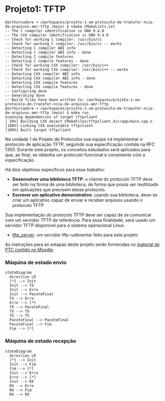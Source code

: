 # Projeto1: TFTP

```
@arthurcadore ➜ /workspaces/projeto-1-um-protocolo-de-transfer-ncia-de-arquivos-amr-tftp (main) $ cmake CMakeLists.txt 
-- The C compiler identification is GNU 9.4.0
-- The CXX compiler identification is GNU 9.4.0
-- Check for working C compiler: /usr/bin/cc
-- Check for working C compiler: /usr/bin/cc -- works
-- Detecting C compiler ABI info
-- Detecting C compiler ABI info - done
-- Detecting C compile features
-- Detecting C compile features - done
-- Check for working CXX compiler: /usr/bin/c++
-- Check for working CXX compiler: /usr/bin/c++ -- works
-- Detecting CXX compiler ABI info
-- Detecting CXX compiler ABI info - done
-- Detecting CXX compile features
-- Detecting CXX compile features - done
-- Configuring done
-- Generating done
-- Build files have been written to: /workspaces/projeto-1-um-protocolo-de-transfer-ncia-de-arquivos-amr-tftp
@arthurcadore ➜ /workspaces/projeto-1-um-protocolo-de-transfer-ncia-de-arquivos-amr-tftp (main) $ make run
Scanning dependencies of target tftpclient
[ 50%] Building CXX object CMakeFiles/tftpclient.dir/app/main.cpp.o
[100%] Linking CXX executable tftpclient
[100%] Built target tftpclient
```

Na unidade 1 de Projeto de Protocolos sua equipe irá implementar o protocolo de aplicação TFTP, seguindo sua especificação contida na RFC 1350. Durante este projeto, os conceitos estudados serã aplicados para que, ao final, se obtenha um protocolo funcional e consistente com a especificação.

Há dois objetivos específicos para esse trabalho:
* **Desenvolver uma biblioteca TFTP**: o cliente do protocolo TFTP deve ser feito na forma de uma biblioteca, de forma que possa ser reutilizado em aplicações que precisem desse protocolo.
* **Escrever um aplicativo demonstrativo**: usando sua biblioteca, deve-se criar um aplicativo capaz de enviar e receber arquivos usando o protocolo TFTP

Sua implementação do protocolo TFTP deve ser capaz de se comunicar com um servidor TFTP de referência. Para essa finalidade, será usado um servidor TFTP disponível para o sistema operacional Linux.
* [tftp_server](https://moodle.ifsc.edu.br/mod/resource/view.php?id=185347): um servidor tftp rudimentar feito para este projeto

As instruções para as estapas deste projeto serão fornecidas no [material de PTC contido no Moodle](https://moodle.ifsc.edu.br/course/view.php?id=4072#section-2).


### Máquina de estado envio ###
```mermaid
stateDiagram
  direction LR
  [*] --> Init
  Init --> TX
  Init --> Erro
  Init --> PacoteFinal
  TX --> Erro
  Erro --> [*]
  TX --> PacoteFinal
  TX --> TX
  TX --> TX
  PacoteFinal --> PacoteFinal
  PacoteFinal --> Fim
  Fim --> [*]
```


### Máquina de estado recepção ###

```mermaid
stateDiagram
  direction LR
  [*] --> Init
  Init --> Fim
  Fim --> [*]
  Init --> Erro
  Erro --> [*]
  Init --> RX
  RX --> Erro
  RX --> Fim
  RX --> RX
```